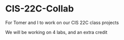 # CIS-22C-Collab
For Tomer and I to work on our CIS 22C class projects

We will be working on 4 labs, and an extra credit
